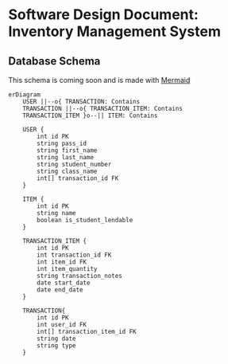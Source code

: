 # Software Design Document: Inventory Management System

## Database Schema

This schema is coming soon and is made with [Mermaid](https://mermaid.js.org/syntax/entityRelationshipDiagram.html)

```mermaid
erDiagram
    USER ||--o{ TRANSACTION: Contains
    TRANSACTION ||--o{ TRANSACTION_ITEM: Contains
    TRANSACTION_ITEM }o--|| ITEM: Contains

    USER {
        int id PK
        string pass_id
        string first_name
        string last_name
        string student_number
        string class_name
        int[] transaction_id FK
    }

    ITEM {
        int id PK
        string name
        boolean is_student_lendable
    }

    TRANSACTION_ITEM {
        int id PK
        int transaction_id FK
        int item_id FK
        int item_quantity
        string transaction_notes
        date start_date
        date end_date
    }

    TRANSACTION{
        int id PK
        int user_id FK
        int[] transaction_item_id FK
        string date
        string type
    }
```
